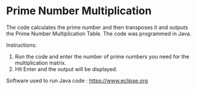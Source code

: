 # Prime Number Multiplication

The code calculates the prime number and then transposes it and outputs the Prime Number Multiplication Table. 
The code was programmed in Java. 

Instructions:
1. Run the code and enter the number of prime numbers you need for the multiplication matrix. 
2. Hit Enter and the output will be displayed.

Software used to run Java code : https://www.eclipse.org
